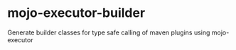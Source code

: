 mojo-executor-builder
=====================

Generate builder classes for type safe calling of maven plugins using mojo-executor
